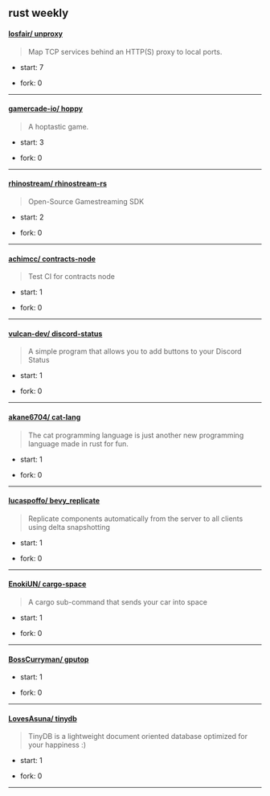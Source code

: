 ## rust weekly

#### [losfair/ unproxy](https://github.com/losfair/unproxy)
>  Map TCP services behind an HTTP(S) proxy to local ports.
+ start: 7
+ fork: 0
---
#### [gamercade-io/ hoppy](https://github.com/gamercade-io/hoppy)
>  A hoptastic game.
+ start: 3
+ fork: 0
---
#### [rhinostream/ rhinostream-rs](https://github.com/rhinostream/rhinostream-rs)
>  Open-Source Gamestreaming SDK
+ start: 2
+ fork: 0
---
#### [achimcc/ contracts-node](https://github.com/achimcc/contracts-node)
>  Test CI for contracts node
+ start: 1
+ fork: 0
---
#### [vulcan-dev/ discord-status](https://github.com/vulcan-dev/discord-status)
>  A simple program that allows you to add buttons to your Discord Status
+ start: 1
+ fork: 0
---
#### [akane6704/ cat-lang](https://github.com/akane6704/cat-lang)
>  The cat programming language is just another new programming language made in rust for fun.
+ start: 1
+ fork: 0
---
#### [lucaspoffo/ bevy_replicate](https://github.com/lucaspoffo/bevy_replicate)
>  Replicate components automatically from the server to all clients using delta snapshotting
+ start: 1
+ fork: 0
---
#### [EnokiUN/ cargo-space](https://github.com/EnokiUN/cargo-space)
>  A cargo sub-command that sends your car into space 
+ start: 1
+ fork: 0
---
#### [BossCurryman/ gputop](https://github.com/BossCurryman/gputop)
>  
+ start: 1
+ fork: 0
---
#### [LovesAsuna/ tinydb](https://github.com/LovesAsuna/tinydb)
>  TinyDB is a lightweight document oriented database optimized for your happiness :)
+ start: 1
+ fork: 0
---